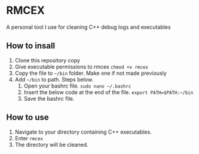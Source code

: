 # RMCEX

A personal tool I use for cleaning C++ debug logs and executables

## How to insall

1. Clone this repository copy
2. Give executable permissions to rmcex `chmod +x rmcex`
3. Copy the file to `~/bin` folder. Make one if not made previously
4. Add `~/bin` to path. Steps below.
    1. Open your bashrc file. `sudo nano ~/.bashrc`
    2. Insert the below code at the end of the file.
        ```export PATH=$PATH:~/bin```
    3. Save the bashrc file.

## How to use

1. Navigate to your directory containing C++ executables.
2. Enter `rmcex`
3. The directory will be cleaned.